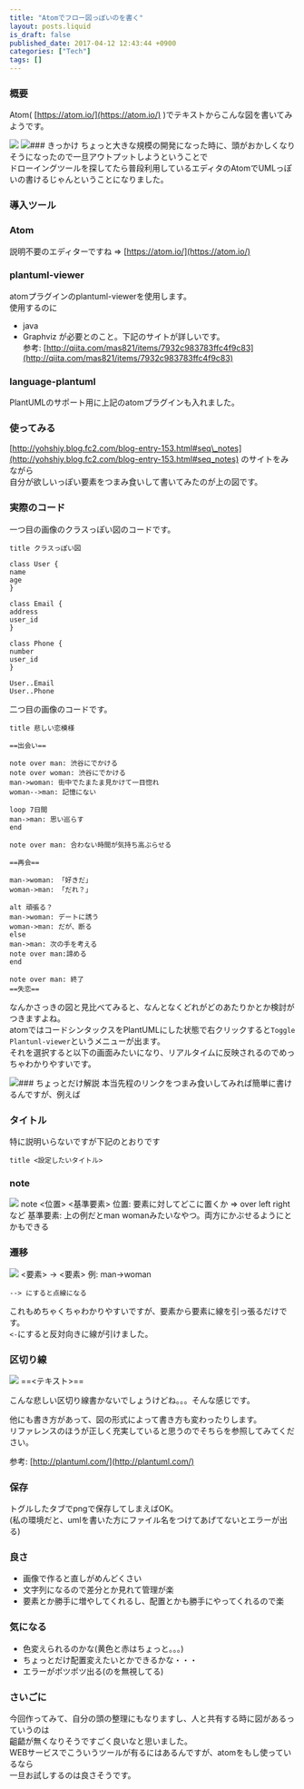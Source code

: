 ```yaml
---
title: "Atomでフロー図っぽいのを書く"
layout: posts.liquid
is_draft: false
published_date: 2017-04-12 12:43:44 +0900
categories: ["Tech"]
tags: []
---
```


### 概要
Atom( [https://atom.io/](https://atom.io/) )でテキストからこんな図を書いてみようです。

 ![](/public/images/2017/09/b2f52-0fifs08qsovl-aipa.png) ![](/public/images/2017/09/643f1-0lmysvhtwhnvwqvzo.png)### きっかけ
ちょっと大きな規模の開発になった時に、頭がおかしくなりそうになったので一旦アウトプットしようということで  
ドローイングツールを探してたら普段利用しているエディタのAtomでUMLっぽいの書けるじゃんということになりました。

### 導入ツール
### Atom
説明不要のエディターですね =\> [https://atom.io/](https://atom.io/)

### plantuml-viewer
atomプラグインのplantuml-viewerを使用します。  
使用するのに

- java
- Graphviz
が必要とのこと。下記のサイトが詳しいです。  
参考: [http://qiita.com/mas821/items/7932c983783ffc4f9c83](http://qiita.com/mas821/items/7932c983783ffc4f9c83)

### language-plantuml
PlantUMLのサポート用に上記のatomプラグインも入れました。

### 使ってみる
[http://yohshiy.blog.fc2.com/blog-entry-153.html#seq\_notes](http://yohshiy.blog.fc2.com/blog-entry-153.html#seq_notes) のサイトをみながら  
自分が欲しいっぽい要素をつまみ食いして書いてみたのが上の図です。

### 実際のコード
一つ目の画像のクラスっぽい図のコードです。

    title クラスっぽい図

    class User {
    name
    age
    }

    class Email {
    address
    user_id
    }

    class Phone {
    number
    user_id
    }

    User..Email
    User..Phone

二つ目の画像のコードです。

    title 悲しい恋模様

    ==出会い==

    note over man: 渋谷にでかける
    note over woman: 渋谷にでかける
    man->woman: 街中でたまたま見かけて一目惚れ
    woman-->man: 記憶にない

    loop 7日間
    man->man: 思い巡らす
    end

    note over man: 合わない時間が気持ち高ぶらせる

    ==再会==

    man->woman: 「好きだ」
    woman->man: 「だれ？」

    alt 頑張る？
    man->woman: デートに誘う
    woman->man: だが、断る
    else
    man->man: 次の手を考える
    note over man:諦める
    end

    note over man: 終了
    ==失恋==

なんかさっきの図と見比べてみると、なんとなくどれがどのあたりかとか検討がつきますよね。  
atomではコードシンタックスをPlantUMLにした状態で右クリックすると`Toggle Plantunl-viewer`というメニューが出ます。  
それを選択すると以下の画面みたいになり、リアルタイムに反映されるのでめっちゃわかりやすいです。

 ![](/public/images/2017/09/fe5e7-0z67rv-8yjog32fx0.jpeg)### ちょっとだけ解説
本当先程のリンクをつまみ食いしてみれば簡単に書けるんですが、例えば

### タイトル
特に説明いらないですが下記のとおりです

    title <設定したいタイトル>

### note
 ![](/public/images/2017/09/4d43b-0p9awd47ti_-dr5st.jpeg)    note <位置> <基準要素>
    位置: 要素に対してどこに置くか => over left rightなど
    基準要素: 上の例だとman womanみたいなやつ。両方にかぶせるようにとかもできる

### 遷移
 ![](/public/images/2017/09/d2a30-09fwxdszkqvab_d6x.jpeg)    <要素> -> <要素>
    例: man->woman

    --> にすると点線になる

これもめちゃくちゃわかりやすいですが、要素から要素に線を引っ張るだけです。  
`<-`にすると反対向きに線が引けました。

### 区切り線
 ![](/public/images/2017/09/8feb4-09rrerechybkcltmk.jpeg)    ==<テキスト>==

こんな悲しい区切り線書かないでしょうけどね。。。そんな感じです。

他にも書き方があって、図の形式によって書き方も変わったりします。  
リファレンスのほうが正しく充実していると思うのでそちらを参照してみてください。

参考: [http://plantuml.com/](http://plantuml.com/)

### 保存
トグルしたタブでpngで保存してしまえばOK。  
(私の環境だと、umlを書いた方にファイル名をつけてあげてないとエラーが出る)

### 良さ
- 画像で作ると直しがめんどくさい
- 文字列になるので差分とか見れて管理が楽
- 要素とか勝手に増やしてくれるし、配置とかも勝手にやってくれるので楽
### 気になる
- 色変えられるのかな(黄色と赤はちょっと。。。)
- ちょっとだけ配置変えたいとかできるかな・・・
- エラーがポツポツ出る(のを無視してる)
### さいごに
今回作ってみて、自分の頭の整理にもなりますし、人と共有する時に図があるっていうのは  
齟齬が無くなりそうですごく良いなと思いました。  
WEBサービスでこういうツールが有るにはあるんですが、atomをもし使っているなら  
一旦お試しするのは良さそうです。


